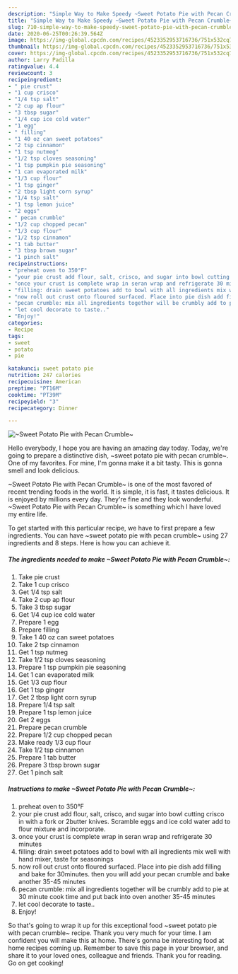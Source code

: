 ```yaml
---
description: "Simple Way to Make Speedy ~Sweet Potato Pie with Pecan Crumble~"
title: "Simple Way to Make Speedy ~Sweet Potato Pie with Pecan Crumble~"
slug: 710-simple-way-to-make-speedy-sweet-potato-pie-with-pecan-crumble
date: 2020-06-25T00:26:39.564Z
image: https://img-global.cpcdn.com/recipes/4523352953716736/751x532cq70/sweet-potato-pie-with-pecan-crumble-recipe-main-photo.jpg
thumbnail: https://img-global.cpcdn.com/recipes/4523352953716736/751x532cq70/sweet-potato-pie-with-pecan-crumble-recipe-main-photo.jpg
cover: https://img-global.cpcdn.com/recipes/4523352953716736/751x532cq70/sweet-potato-pie-with-pecan-crumble-recipe-main-photo.jpg
author: Larry Padilla
ratingvalue: 4.4
reviewcount: 3
recipeingredient:
- " pie crust"
- "1 cup crisco"
- "1/4 tsp salt"
- "2 cup ap flour"
- "3 tbsp sugar"
- "1/4 cup ice cold water"
- "1 egg"
- " filling"
- "1 40 oz can sweet potatoes"
- "2 tsp cinnamon"
- "1 tsp nutmeg"
- "1/2 tsp cloves seasoning"
- "1 tsp pumpkin pie seasoning"
- "1 can evaporated milk"
- "1/3 cup flour"
- "1 tsp ginger"
- "2 tbsp light corn syrup"
- "1/4 tsp salt"
- "1 tsp lemon juice"
- "2 eggs"
- " pecan crumble"
- "1/2 cup chopped pecan"
- "1/3 cup flour"
- "1/2 tsp cinnamon"
- "1 tab butter"
- "3 tbsp brown sugar"
- "1 pinch salt"
recipeinstructions:
- "preheat oven to 350°F"
- "your pie crust add flour, salt, crisco, and sugar into bowl cutting crisco in with a fork or 2butter knives. Scramble eggs and ice cold water add to flour mixture and incorporate."
- "once your crust is complete wrap in seran wrap and refrigerate 30 minutes"
- "filling: drain sweet potatoes add to bowl with all ingredients mix well with hand mixer, taste for seasonings"
- "now roll out crust onto floured surfaced. Place into pie dish add filling and bake for 30minutes. then you will  add your pecan crumble and bake another 35-45 minutes"
- "pecan crumble: mix all ingredients together will be crumbly add to pie at 30 minute cook time and put back into oven another 35-45 minutes"
- "let cool decorate to taste.."
- "Enjoy!"
categories:
- Recipe
tags:
- sweet
- potato
- pie

katakunci: sweet potato pie 
nutrition: 247 calories
recipecuisine: American
preptime: "PT16M"
cooktime: "PT39M"
recipeyield: "3"
recipecategory: Dinner

---
```



![~Sweet Potato Pie with Pecan Crumble~](https://img-global.cpcdn.com/recipes/4523352953716736/751x532cq70/sweet-potato-pie-with-pecan-crumble-recipe-main-photo.jpg)

Hello everybody, I hope you are having an amazing day today. Today, we're going to prepare a distinctive dish, ~sweet potato pie with pecan crumble~. One of my favorites. For mine, I'm gonna make it a bit tasty. This is gonna smell and look delicious.



~Sweet Potato Pie with Pecan Crumble~ is one of the most favored of recent trending foods in the world. It is simple, it is fast, it tastes delicious. It is enjoyed by millions every day. They're fine and they look wonderful. ~Sweet Potato Pie with Pecan Crumble~ is something which I have loved my entire life.


To get started with this particular recipe, we have to first prepare a few ingredients. You can have ~sweet potato pie with pecan crumble~ using 27 ingredients and 8 steps. Here is how you can achieve it.

<!--inarticleads1-->

##### The ingredients needed to make ~Sweet Potato Pie with Pecan Crumble~:

1. Take  pie crust
1. Take 1 cup crisco
1. Get 1/4 tsp salt
1. Take 2 cup ap flour
1. Take 3 tbsp sugar
1. Get 1/4 cup ice cold water
1. Prepare 1 egg
1. Prepare  filling
1. Take 1 40 oz can sweet potatoes
1. Take 2 tsp cinnamon
1. Get 1 tsp nutmeg
1. Take 1/2 tsp cloves seasoning
1. Prepare 1 tsp pumpkin pie seasoning
1. Get 1 can evaporated milk
1. Get 1/3 cup flour
1. Get 1 tsp ginger
1. Get 2 tbsp light corn syrup
1. Prepare 1/4 tsp salt
1. Prepare 1 tsp lemon juice
1. Get 2 eggs
1. Prepare  pecan crumble
1. Prepare 1/2 cup chopped pecan
1. Make ready 1/3 cup flour
1. Take 1/2 tsp cinnamon
1. Prepare 1 tab butter
1. Prepare 3 tbsp brown sugar
1. Get 1 pinch salt




<!--inarticleads2-->

##### Instructions to make ~Sweet Potato Pie with Pecan Crumble~:

1. preheat oven to 350°F
1. your pie crust add flour, salt, crisco, and sugar into bowl cutting crisco in with a fork or 2butter knives. Scramble eggs and ice cold water add to flour mixture and incorporate.
1. once your crust is complete wrap in seran wrap and refrigerate 30 minutes
1. filling: drain sweet potatoes add to bowl with all ingredients mix well with hand mixer, taste for seasonings
1. now roll out crust onto floured surfaced. Place into pie dish add filling and bake for 30minutes. then you will  add your pecan crumble and bake another 35-45 minutes
1. pecan crumble: mix all ingredients together will be crumbly add to pie at 30 minute cook time and put back into oven another 35-45 minutes
1. let cool decorate to taste..
1. Enjoy!




So that's going to wrap it up for this exceptional food ~sweet potato pie with pecan crumble~ recipe. Thank you very much for your time. I am confident you will make this at home. There's gonna be interesting food at home recipes coming up. Remember to save this page in your browser, and share it to your loved ones, colleague and friends. Thank you for reading. Go on get cooking!
